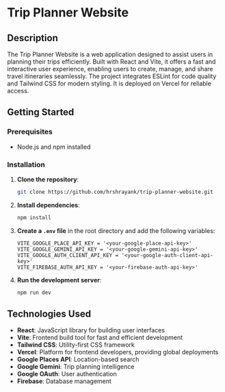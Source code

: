 
# Trip Planner Website

## Description

The Trip Planner Website is a web application designed to assist users in planning their trips efficiently. Built with React and Vite, it offers a fast and interactive user experience, enabling users to create, manage, and share travel itineraries seamlessly. The project integrates ESLint for code quality and Tailwind CSS for modern styling. It is deployed on Vercel for reliable access.

## Getting Started

### Prerequisites

- Node.js and npm installed

### Installation

1. **Clone the repository**:
   ```bash
   git clone https://github.com/hrshrayank/trip-planner-website.git
   ```
2. **Install dependencies**:
   ```bash
   npm install
   ```
3. **Create a `.env` file** in the root directory and add the following variables:
   ```plaintext
   VITE_GOOGLE_PLACE_API_KEY = '<your-google-place-api-key>'
   VITE_GOOGLE_GEMINI_API_KEY = '<your-google-gemini-api-key>'
   VITE_GOOGLE_AUTH_CLIENT_API_KEY = '<your-google-auth-client-api-key>'
   VITE_FIREBASE_AUTH_API_KEY = '<your-firebase-auth-api-key>'
   ```
4. **Run the development server**:
   ```bash
   npm run dev
   ```

## Technologies Used

- **React**: JavaScript library for building user interfaces
- **Vite**: Frontend build tool for fast and efficient development
- **Tailwind CSS**: Utility-first CSS framework
- **Vercel**: Platform for frontend developers, providing global deployments
- **Google Places API**: Location-based search
- **Google Gemini**: Trip planning intelligence
- **Google OAuth**: User authentication
- **Firebase**: Database management
